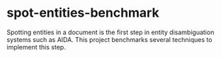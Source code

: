 spot-entities-benchmark
=======================

Spotting entities in a document is the first step in entity disambiguation systems such as AIDA. This project benchmarks several techniques to implement this step.
